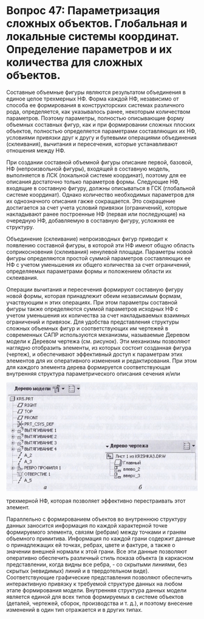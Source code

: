 # Вопрос 47: Параметризация сложных объектов. Глобальная и локальные системы координат. Определение параметров и их количества для сложных объектов.

Составные объемные фигуры являются результатом объединения в единое
целое трехмерных НФ. Форма каждой НФ, независимо от способа ее
формирования в конструкторских системах различного рода, определяется,
как указывалось ранее, некоторым количеством параметров. Поэтому параметры,
полностью описывающие форму объемных составных фигур, как и
при формировании сложных плоских объектов, полностью определяется параметрами
составляющих их НФ, условиями привязки друг к другу и булевыми
операциями объединения (склеивания), вычитания и пересечения, которые
устанавливают отношения между НФ.

При создании составной объемной фигуры описание первой, базовой,
НФ (непроизвольной фигуры), входящей в составную модель, выполняется в ЛСК (локальной системе координат), поэтому для ее описания
достаточно только параметров формы. Следующие
НФ, входящие в составную фигуру, должны описываться в ГСК (глобальной системе координат).
Однако количество необходимых параметров для их однозначного описания
гакже сокращается. Это сокращение достигается за счет учета условий привязки
(ограничений), которые накладывают ранее построенные НФ (первая
или последующие) на очередную НФ, добавляемую в составную фигуру, усложняя
ее структуру.

Объединение (склеивание) непроизводных фигур приводит к появлению
составной фигуры, в которой эти НФ имеют общую область соприкосновения
(склеивания) ненулевой площади. Параметры новой фигуры определяются
простой суммой параметров составляющих ее НФ с учетом уменьшения
их общего количества за счет ограничений, определяемых параметрами формы
и положением области их склеивания.

Операции вычитания и пересечения формируют составную фигуру новой
формы, которая принадлежит обеим независимым формам, участвующим
н этих операциях. При этом параметры составной фигуры также определяются
суммой параметров исходных НФ с учетом уменьшения их количества за
счет накладываемых взаимных ограничений и привязок.
Для удобства представления структуры сложных объемных фигур и соответствующих им чертежей в современных САПР используются механизмы,
называемые Деревом модели к Деревом чертежа (см. рисунок).
Эти механизмы позволяют наглядно отобразить элементы, из которых состоит
созданная фигура (чертеж), и обеспечивают эффективный доступ к параметрам
этих элементов для их оперативного изменения и редактирования.
При этом для каждого элемента дерева формируется соответствующая
внутренняя структура параметрического описания сечения и/или

![Примеры описания структур объемных тел: а - дерево модели; б - дерево чертежа](../resources/imgs/47/1.png)

трехмерной НФ, которая позволяет эффективно перестраивать этот элемент.

Параллельно с формированием объектов во внутреннюю структуру данных
заносится информация по каждой характерной точке формируемого
элемента, связям (ребрам) между точками и граням объемного примитива.
Информация по каждой грани содержит данные о принадлежащих ей точках,
ребрах, цвете и фактуре, а также о значении внешней нормали к этой грани.
Все эти данные позволяют оперативно обеспечить различный стиль показа
объекта (в каркасном представлении, когда видны все ребра, - со скрытыми
линиями, без скрытых (невидимых) линий и в твердотельном виде). Соответствующие
графические представления позволяют обеспечить интерактивную
привязку к требуемой структуре данных на любом этапе формирования модели.
Внутренняя структура данных модели является единой для всех типов
формируемых в системе объектов (деталей, чертежей, сборок, производства и
т. д.), и поэтому внесение изменений в один тип отражается и в других типах.